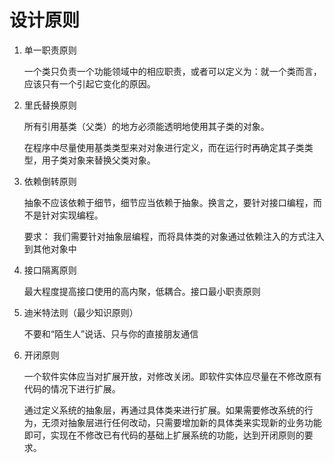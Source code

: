 # 设计原则
1. 单一职责原则

    一个类只负责一个功能领域中的相应职责，或者可以定义为：就一个类而言，应该只有一个引起它变化的原因。

2. 里氏替换原则

    所有引用基类（父类）的地方必须能透明地使用其子类的对象。

    在程序中尽量使用基类类型来对对象进行定义，而在运行时再确定其子类类型，用子类对象来替换父类对象。

3. 依赖倒转原则

    抽象不应该依赖于细节，细节应当依赖于抽象。换言之，要针对接口编程，而不是针对实现编程。

    要求： 我们需要针对抽象层编程，而将具体类的对象通过依赖注入的方式注入到其他对象中

4.  接口隔离原则

    最大程度提高接口使用的高内聚，低耦合。接口最小职责原则

5. 迪米特法则（最少知识原则）

    不要和“陌生人”说话、只与你的直接朋友通信

6. 开闭原则

    一个软件实体应当对扩展开放，对修改关闭。即软件实体应尽量在不修改原有代码的情况下进行扩展。

    通过定义系统的抽象层，再通过具体类来进行扩展。如果需要修改系统的行为，无须对抽象层进行任何改动，只需要增加新的具体类来实现新的业务功能即可，实现在不修改已有代码的基础上扩展系统的功能，达到开闭原则的要求。
